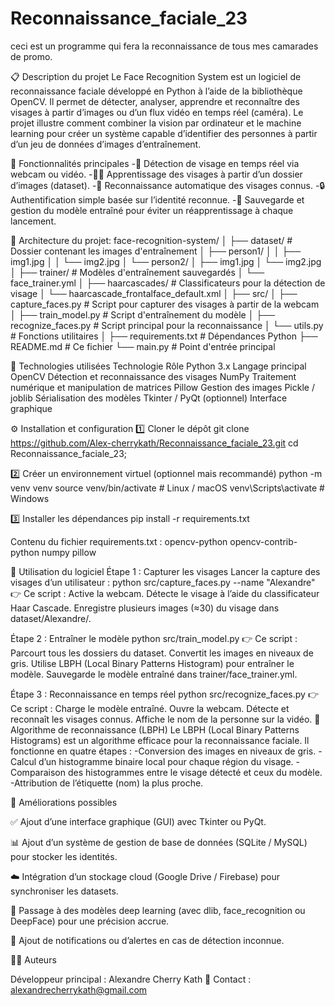 # Reconnaissance_faciale_23
ceci est un programme qui fera la reconnaissance de tous mes camarades de promo.

📋 Description du projet
Le Face Recognition System est un logiciel de reconnaissance faciale développé en Python à l’aide de la bibliothèque OpenCV.
Il permet de détecter, analyser, apprendre et reconnaître des visages à partir d’images ou d’un flux vidéo en temps réel (caméra).
Le projet illustre comment combiner la vision par ordinateur et le machine learning pour créer un système capable d’identifier des personnes à partir d’un jeu de données d’images d’entraînement.

🚀 Fonctionnalités principales
-📸 Détection de visage en temps réel via webcam ou vidéo.
-🧍‍♂️ Apprentissage des visages à partir d’un dossier d’images (dataset).
-🧠 Reconnaissance automatique des visages connus.
-🔒 Authentification simple basée sur l’identité reconnue.
-💾 Sauvegarde et gestion du modèle entraîné pour éviter un réapprentissage à chaque lancement.

🧩 Architecture du projet:
face-recognition-system/
│
├── dataset/                 # Dossier contenant les images d'entraînement
│   ├── person1/
│   │   ├── img1.jpg
│   │   └── img2.jpg
│   └── person2/
│       ├── img1.jpg
│       └── img2.jpg
│
├── trainer/                 # Modèles d'entraînement sauvegardés
│   └── face_trainer.yml
│
├── haarcascades/            # Classificateurs pour la détection de visage
│   └── haarcascade_frontalface_default.xml
│
├── src/
│   ├── capture_faces.py     # Script pour capturer des visages à partir de la webcam
│   ├── train_model.py       # Script d'entraînement du modèle
│   ├── recognize_faces.py   # Script principal pour la reconnaissance
│   └── utils.py             # Fonctions utilitaires
│
├── requirements.txt         # Dépendances Python
├── README.md                # Ce fichier
└── main.py                  # Point d'entrée principal

🧠 Technologies utilisées
Technologie	Rôle
Python 3.x	Langage principal
OpenCV	Détection et reconnaissance des visages
NumPy	Traitement numérique et manipulation de matrices
Pillow	Gestion des images
Pickle / joblib	Sérialisation des modèles
Tkinter / PyQt (optionnel)	Interface graphique

⚙️ Installation et configuration
1️⃣ Cloner le dépôt
git clone https://github.com/Alex-cherrykath/Reconnaissance_faciale_23.git
cd Reconnaissance_faciale_23;

2️⃣ Créer un environnement virtuel (optionnel mais recommandé)
python -m venv venv
source venv/bin/activate   # Linux / macOS
venv\Scripts\activate      # Windows

3️⃣ Installer les dépendances
pip install -r requirements.txt


Contenu du fichier requirements.txt :
opencv-python
opencv-contrib-python
numpy
pillow

📸 Utilisation du logiciel
Étape 1 : Capturer les visages
Lancer la capture des visages d’un utilisateur :
python src/capture_faces.py --name "Alexandre"
👉 Ce script :
Active la webcam.
Détecte le visage à l’aide du classificateur Haar Cascade.
Enregistre plusieurs images (≈30) du visage dans dataset/Alexandre/.

Étape 2 : Entraîner le modèle
python src/train_model.py
👉 Ce script :
Parcourt tous les dossiers du dataset.
Convertit les images en niveaux de gris.
Utilise LBPH (Local Binary Patterns Histogram) pour entraîner le modèle.
Sauvegarde le modèle entraîné dans trainer/face_trainer.yml.


Étape 3 : Reconnaissance en temps réel
python src/recognize_faces.py
👉 Ce script :
Charge le modèle entraîné.
Ouvre la webcam.
Détecte et reconnaît les visages connus.
Affiche le nom de la personne sur la vidéo.
🧮 Algorithme de reconnaissance (LBPH)
Le LBPH (Local Binary Patterns Histograms) est un algorithme efficace pour la reconnaissance faciale.
Il fonctionne en quatre étapes :
-Conversion des images en niveaux de gris.
-Calcul d’un histogramme binaire local pour chaque région du visage.
-Comparaison des histogrammes entre le visage détecté et ceux du modèle.
-Attribution de l’étiquette (nom) la plus proche.

🧰 Améliorations possibles

✅ Ajout d’une interface graphique (GUI) avec Tkinter ou PyQt.

📊 Ajout d’un système de gestion de base de données (SQLite / MySQL) pour stocker les identités.

☁️ Intégration d’un stockage cloud (Google Drive / Firebase) pour synchroniser les datasets.

🤖 Passage à des modèles deep learning (avec dlib, face_recognition ou DeepFace) pour une précision accrue.

🔔 Ajout de notifications ou d’alertes en cas de détection inconnue.

🧑‍💻 Auteurs

Développeur principal : Alexandre Cherry Kath
📧 Contact : alexandrecherrykath@gmail.com
